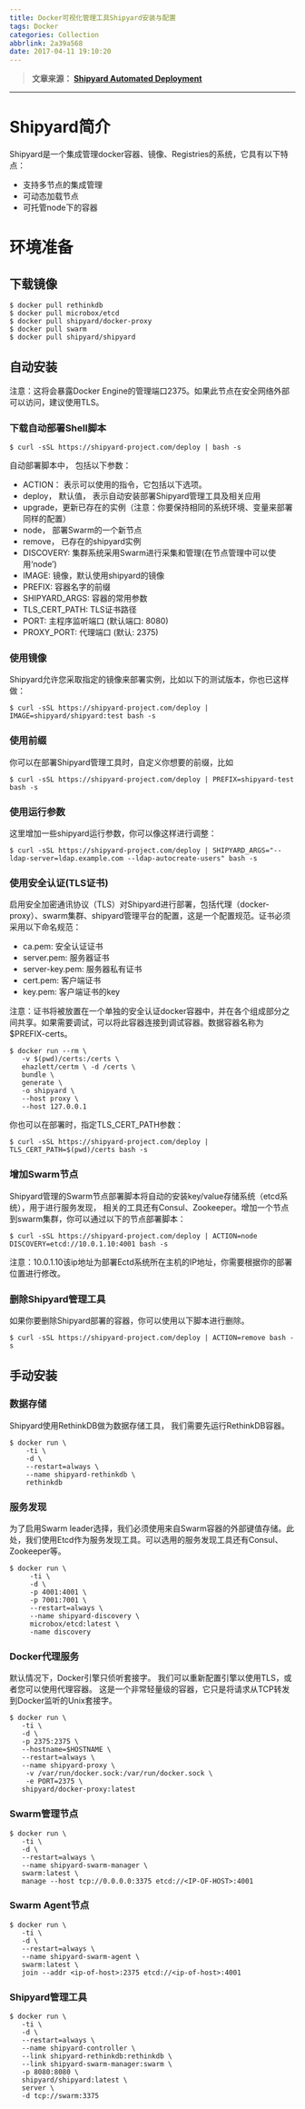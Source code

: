 ```yaml
---
title: Docker可视化管理工具Shipyard安装与配置
tags: Docker
categories: Collection
abbrlink: 2a39a568
date: 2017-04-11 19:10:20
---
```

> **文章来源： [Shipyard Automated Deployment](https://shipyard-project.com/docs/deploy/automated/)**

---

# Shipyard简介

Shipyard是一个集成管理docker容器、镜像、Registries的系统，它具有以下特点：

* 支持多节点的集成管理
* 可动态加载节点
* 可托管node下的容器

# 环境准备

## 下载镜像

```
$ docker pull rethinkdb
$ docker pull microbox/etcd
$ docker pull shipyard/docker-proxy
$ docker pull swarm 
$ docker pull shipyard/shipyard
```

## 自动安装

注意：这将会暴露Docker Engine的管理端口2375。如果此节点在安全网络外部可以访问，建议使用TLS。

### 下载自动部署Shell脚本

```
$ curl -sSL https://shipyard-project.com/deploy | bash -s
```

自动部署脚本中， 包括以下参数：
* ACTION： 表示可以使用的指令，它包括以下选项。
* deploy， 默认值， 表示自动安装部署Shipyard管理工具及相关应用
* upgrade，更新已存在的实例（注意：你要保持相同的系统环境、变量来部署同样的配置）
* node， 部署Swarm的一个新节点
* remove， 已存在的shipyard实例
* DISCOVERY: 集群系统采用Swarm进行采集和管理(在节点管理中可以使用‘node’)
* IMAGE: 镜像，默认使用shipyard的镜像
* PREFIX: 容器名字的前缀
* SHIPYARD_ARGS: 容器的常用参数
* TLS_CERT_PATH: TLS证书路径
* PORT: 主程序监听端口 (默认端口: 8080)
* PROXY_PORT: 代理端口 (默认: 2375)

### 使用镜像

Shipyard允许您采取指定的镜像来部署实例，比如以下的测试版本，你也已这样做：

```
$ curl -sSL https://shipyard-project.com/deploy | IMAGE=shipyard/shipyard:test bash -s
```

### 使用前缀

你可以在部署Shipyard管理工具时，自定义你想要的前缀，比如

```
$ curl -sSL https://shipyard-project.com/deploy | PREFIX=shipyard-test bash -s
```

### 使用运行参数

这里增加一些shipyard运行参数，你可以像这样进行调整：

```
$ curl -sSL https://shipyard-project.com/deploy | SHIPYARD_ARGS="--ldap-server=ldap.example.com --ldap-autocreate-users" bash -s
```

### 使用安全认证(TLS证书)

启用安全加密通讯协议（TLS）对Shipyard进行部署，包括代理（docker-proxy）、swarm集群、shipyard管理平台的配置，这是一个配置规范。证书必须采用以下命名规范：

* ca.pem: 安全认证证书
* server.pem: 服务器证书
* server-key.pem: 服务器私有证书
* cert.pem: 客户端证书
* key.pem: 客户端证书的key

注意：证书将被放置在一个单独的安全认证docker容器中，并在各个组成部分之间共享。如果需要调试，可以将此容器连接到调试容器。数据容器名称为$PREFIX-certs。

```
$ docker run --rm \ 
   -v $(pwd)/certs:/certs \ 
   ehazlett/certm \ -d /certs \ 
   bundle \ 
   generate \
   -o shipyard \ 
   --host proxy \ 
   --host 127.0.0.1
```

你也可以在部署时，指定TLS_CERT_PATH参数：

```
$ curl -sSL https://shipyard-project.com/deploy | TLS_CERT_PATH=$(pwd)/certs bash -s
```

### 增加Swarm节点

Shipyard管理的Swarm节点部署脚本将自动的安装key/value存储系统（etcd系统），用于进行服务发现， 相关的工具还有Consul、Zookeeper。增加一个节点到swarm集群，你可以通过以下的节点部署脚本：

```
$ curl -sSL https://shipyard-project.com/deploy | ACTION=node DISCOVERY=etcd://10.0.1.10:4001 bash -s
```

注意：10.0.1.10该ip地址为部署Ectd系统所在主机的IP地址，你需要根据你的部署位置进行修改。

### 删除Shipyard管理工具

如果你要删除Shipyard部署的容器，你可以使用以下脚本进行删除。

```
$ curl -sSL https://shipyard-project.com/deploy | ACTION=remove bash -s
```

## 手动安装

### 数据存储

Shipyard使用RethinkDB做为数据存储工具， 我们需要先运行RethinkDB容器。

```
$ docker run \ 
    -ti \ 
    -d \ 
    --restart=always \ 
    --name shipyard-rethinkdb \ 
    rethinkdb
```

### 服务发现

为了启用Swarm leader选择，我们必须使用来自Swarm容器的外部键值存储。此处，我们使用Etcd作为服务发现工具。可以选用的服务发现工具还有Consul、Zookeeper等。

```
$ docker run \ 
     -ti \ 
     -d \ 
     -p 4001:4001 \ 
     -p 7001:7001 \ 
     --restart=always \ 
     --name shipyard-discovery \ 
     microbox/etcd:latest \
     -name discovery
```

### Docker代理服务

默认情况下，Docker引擎只侦听套接字。 我们可以重新配置引擎以使用TLS，或者您可以使用代理容器。 这是一个非常轻量级的容器，它只是将请求从TCP转发到Docker监听的Unix套接字。

```
$ docker run \ 
   -ti \ 
   -d \ 
   -p 2375:2375 \ 
   --hostname=$HOSTNAME \ 
   --restart=always \ 
   --name shipyard-proxy \ 
    -v /var/run/docker.sock:/var/run/docker.sock \ 
    -e PORT=2375 \ 
   shipyard/docker-proxy:latest
```

### Swarm管理节点

```
$ docker run \ 
   -ti \ 
   -d \ 
   --restart=always \ 
   --name shipyard-swarm-manager \ 
   swarm:latest \ 
   manage --host tcp://0.0.0.0:3375 etcd://<IP-OF-HOST>:4001
```

### Swarm Agent节点

```
$ docker run \ 
   -ti \ 
   -d \ 
   --restart=always \ 
   --name shipyard-swarm-agent \ 
   swarm:latest \ 
   join --addr <ip-of-host>:2375 etcd://<ip-of-host>:4001
```

### Shipyard管理工具

```
$ docker run \ 
   -ti \ 
   -d \ 
   --restart=always \ 
   --name shipyard-controller \ 
   --link shipyard-rethinkdb:rethinkdb \ 
   --link shipyard-swarm-manager:swarm \ 
   -p 8080:8080 \ 
   shipyard/shipyard:latest \ 
   server \ 
   -d tcp://swarm:3375
```